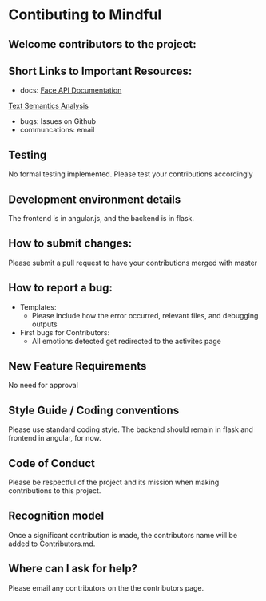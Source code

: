 # Contibuting to Mindful

## Welcome contributors to the project: 

## Short Links to Important Resources:
* docs: [Face API Documentation](https://docs.microsoft.com/en-us/python/api/azure-cognitiveservices-vision-face/?view=azure-python)

[Text Semantics Analysis](https://docs.microsoft.com/en-us/python/api/overview/azure/cognitiveservices/textanalytics?view=azure-python)

* bugs: Issues on Github
* communcations: email
## Testing
No formal testing implemented. Please test your contributions accordingly
## Development environment details
The frontend is in angular.js, and the backend is in flask. 
## How to submit changes: 
Please submit a pull request to have your contributions merged with master


## How to report a bug: 
* Templates: 
  * Please include how the error occurred, relevant files, and debugging outputs
* First bugs for Contributors:
  * All emotions detected get redirected to the activites page
    
## New Feature Requirements
No need for approval

## Style Guide / Coding conventions 
Please use standard coding style. The backend should remain in flask and frontend in angular, for now.
## Code of Conduct
Please be respectful of the project and its mission when making contributions to this project.
## Recognition model
Once a significant contribution is made, the contributors name will be added to Contributors.md.

## Where can I ask for help?
Please email any contributors on the the contributors page.
